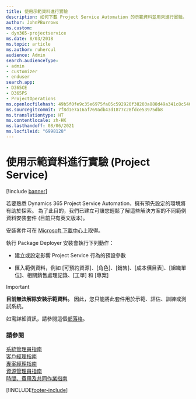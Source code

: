 ```yaml
---
title: 使用示範資料進行實驗
description: 如何下載 Project Service Automation 的示範資料並用來進行實驗。
author: JohnPBurrows
ms.custom:
- dyn365-projectservice
ms.date: 8/03/2018
ms.topic: article
ms.author: ruhercul
audience: Admin
search.audienceType:
- admin
- customizer
- enduser
search.app:
- D365CE
- D365PS
- ProjectOperations
ms.openlocfilehash: 49b5f0fe9c35e6975fa05c592920f38203a888d49a341c8c54005c4bdb3a0786
ms.sourcegitcommit: 7f8d1e7a16af769adb43d1877c28fdce53975db8
ms.translationtype: HT
ms.contentlocale: zh-HK
ms.lasthandoff: 08/06/2021
ms.locfileid: "6998128"
---
```

# <a name="experiment-with-demo-data-project-service"></a>使用示範資料進行實驗 (Project Service)

[!include [banner](../includes/psa-now-project-operations.md)]

若要熟悉 Dynamics 365 Project Service Automation，擁有預先設定的環境將有助於探索。 為了此目的，我們已建立可讓您輕鬆了解這些解決方案的不同範例資料安裝套件 (目前只有英文版本)。 

安裝套件可在 [Microsoft 下載中心](https://go.microsoft.com/fwlink/?linkid=859966)上取得。  

執行 Package Deployer 安裝會執行下列動作： 
  
-   建立或設定影響 Project Service 行為的預設參數  
  
-   匯入範例資料，例如 [可預約資源]、[角色]、[銷售]、[成本價目表]、[組織單位]、相關銷售處理記錄、[工單] 和 [專案]    
  
> [!IMPORTANT]
> **目前無法解除安裝示範資料。** 因此，您只能將此套件用於示範、評估、訓練或測試系統。

如需詳細資訊，請參閱這個[部落格](https://blogs.msdn.microsoft.com/crm/2017/10/24/microsoft-dynamics-365-for-field-service-and-project-service-automation-sample-data)。





  
### <a name="see-also"></a>請參閱  
 [系統管理員指南](../psa/admin-guide.md)   
 [客戶經理指南](../psa/account-manager-guide.md)   
 [專案經理指南](../psa/project-manager-guide.md)   
 [資源管理員指南](../psa/resource-manager-guide.md)   
 [時間、費用及共同作業指南](../psa/time-expense-collaboration-guide.md)


[!INCLUDE[footer-include](../includes/footer-banner.md)]